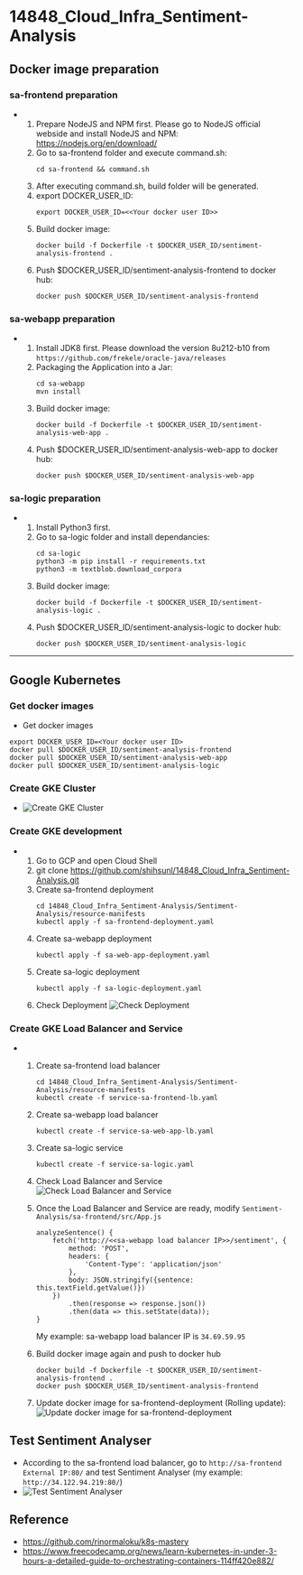 # 14848_Cloud_Infra_Sentiment-Analysis

## Docker image preparation

### sa-frontend preparation
-
    1. Prepare NodeJS and NPM first. Please go to NodeJS official webside and install NodeJS and NPM: https://nodejs.org/en/download/
    2. Go to sa-frontend folder and execute command.sh: 
        ```
        cd sa-frontend && command.sh
        ```
    3. After executing command.sh, build folder will be generated.
    4. export DOCKER_USER_ID: 
        ```
        export DOCKER_USER_ID=<<Your docker user ID>>
        ```
    5. Build docker image: 
        ```
        docker build -f Dockerfile -t $DOCKER_USER_ID/sentiment-analysis-frontend .
        ```
    6. Push $DOCKER_USER_ID/sentiment-analysis-frontend to docker hub: 
        ```
        docker push $DOCKER_USER_ID/sentiment-analysis-frontend
        ```

### sa-webapp preparation
- 
    1. Install JDK8 first. Please download the version 8u212-b10 from `https://github.com/frekele/oracle-java/releases`
    2. Packaging the Application into a Jar:
        ```
        cd sa-webapp
        mvn install
        ```
    3. Build docker image:
        ```
        docker build -f Dockerfile -t $DOCKER_USER_ID/sentiment-analysis-web-app .
        ```
    4. Push $DOCKER_USER_ID/sentiment-analysis-web-app to docker hub: 
        ```
        docker push $DOCKER_USER_ID/sentiment-analysis-web-app
        ```

### sa-logic preparation
- 
    1. Install Python3 first.
    2. Go to sa-logic folder and install dependancies: 
        ```
        cd sa-logic
        python3 -m pip install -r requirements.txt
        python3 -m textblob.download_corpora
        ```
    3. Build docker image:
        ```
        docker build -f Dockerfile -t $DOCKER_USER_ID/sentiment-analysis-logic .
        ```
    4. Push $DOCKER_USER_ID/sentiment-analysis-logic to docker hub: 
        ```
        docker push $DOCKER_USER_ID/sentiment-analysis-logic
        ```

-------

## Google Kubernetes

### Get docker images
- Get docker images
```
export DOCKER_USER_ID=<Your docker user ID>
docker pull $DOCKER_USER_ID/sentiment-analysis-frontend
docker pull $DOCKER_USER_ID/sentiment-analysis-web-app
docker pull $DOCKER_USER_ID/sentiment-analysis-logic
```

### Create GKE Cluster
- ![Create GKE Cluster](Sentiment-Analysis/img/cluster.png)

### Create GKE development
-
    1. Go to GCP and open Cloud Shell
    2. git clone https://github.com/shihsunl/14848_Cloud_Infra_Sentiment-Analysis.git
    3. Create sa-frontend deployment
        ```
        cd 14848_Cloud_Infra_Sentiment-Analysis/Sentiment-Analysis/resource-manifests
        kubectl apply -f sa-frontend-deployment.yaml
        ```
    4. Create sa-webapp deployment
        ```
        kubectl apply -f sa-web-app-deployment.yaml
        ```
    5. Create sa-logic deployment
        ```
        kubectl apply -f sa-logic-deployment.yaml
        ```
    6. Check Deployment
    ![Check Deployment](Sentiment-Analysis/img/development.png)

### Create GKE Load Balancer and Service
-
    1. Create sa-frontend load balancer
        ```
        cd 14848_Cloud_Infra_Sentiment-Analysis/Sentiment-Analysis/resource-manifests
        kubectl create -f service-sa-frontend-lb.yaml
        ```
    2. Create sa-webapp load balancer
        ```
        kubectl create -f service-sa-web-app-lb.yaml
        ```
    3. Create sa-logic service
        ```
        kubectl create -f service-sa-logic.yaml
        ```
    4. Check Load Balancer and Service
    ![Check Load Balancer and Service](Sentiment-Analysis/img/load_balancer.png)

    5. Once the Load Balancer and Service are ready, modify `Sentiment-Analysis/sa-frontend/src/App.js`
        ```
        analyzeSentence() {
            fetch('http://<<sa-webapp load balancer IP>>/sentiment', { 
                method: 'POST',
                headers: {
                    'Content-Type': 'application/json'
                },
                body: JSON.stringify({sentence: this.textField.getValue()})
            })
                .then(response => response.json())
                .then(data => this.setState(data));
        }
        ```
        My example: sa-webapp load balancer IP is `34.69.59.95`

    6. Build docker image again and push to docker hub
        ```
        docker build -f Dockerfile -t $DOCKER_USER_ID/sentiment-analysis-frontend .
        docker push $DOCKER_USER_ID/sentiment-analysis-frontend
        ```
    7. Update docker image for sa-frontend-deployment (Rolling update):
    ![Update docker image for sa-frontend-deployment](Sentiment-Analysis/img/rolling_update.png)

## Test Sentiment Analyser
- According to the sa-frontend load balancer, go to `http://sa-frontend External IP:80/` and test Sentiment Analyser (my example: `http://34.122.94.219:80/`)
- ![Test Sentiment Analyser](Sentiment-Analysis/img/test_sentiment_analyser.png)

## Reference
- https://github.com/rinormaloku/k8s-mastery
- https://www.freecodecamp.org/news/learn-kubernetes-in-under-3-hours-a-detailed-guide-to-orchestrating-containers-114ff420e882/


